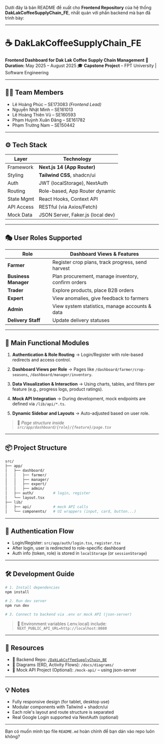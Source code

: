 Dưới đây là bản README đề xuất cho **Frontend Repository** của hệ thống **DakLakCoffeeSupplyChain\_FE**, nhất quán với phần backend mà bạn đã trình bày:

---

# ☕ DakLakCoffeeSupplyChain\_FE

**Frontend Dashboard for Dak Lak Coffee Supply Chain Management**
📅 **Duration:** May 2025 – August 2025
🎓 **Capstone Project** – FPT University | Software Engineering

---

## 🧑‍💻 Team Members

* Lê Hoàng Phúc – SE173083 *(Frontend Lead)*
* Nguyễn Nhật Minh – SE161013
* Lê Hoàng Thiên Vũ – SE160593
* Phạm Huỳnh Xuân Đăng – SE161782
* Phạm Trường Nam – SE150442

---

## ⚙️ Tech Stack

| Layer      | Technology                        |
| ---------- | --------------------------------- |
| Framework  | **Next.js 14 (App Router)**       |
| Styling    | **Tailwind CSS**, shadcn/ui       |
| Auth       | JWT (localStorage), NextAuth      |
| Routing    | Role-based, App Router dynamic    |
| State Mgmt | React Hooks, Context API          |
| API Access | RESTful (via Axios/Fetch)         |
| Mock Data  | JSON Server, Faker.js (local dev) |

---

## 🎭 User Roles Supported

| Role                 | Dashboard Views & Features                         |
| -------------------- | -------------------------------------------------- |
| **Farmer**           | Register crop plans, track progress, send harvest  |
| **Business Manager** | Plan procurement, manage inventory, confirm orders |
| **Trader**           | Explore products, place B2B orders                 |
| **Expert**           | View anomalies, give feedback to farmers           |
| **Admin**            | View system statistics, manage accounts & data     |
| **Delivery Staff**   | Update delivery statuses                           |

---

## 🧩 Main Functional Modules

1. **Authentication & Role Routing**
   → Login/Register with role-based redirects and access control.

2. **Dashboard Views per Role**
   → Pages like `/dashboard/farmer/crop-seasons`, `/dashboard/manager/inventory`.

3. **Data Visualization & Interaction**
   → Using charts, tables, and filters per feature (e.g., progress logs, product ratings).

4. **Mock API Integration**
   → During development, mock endpoints are defined via `/lib/api/*.ts`.

5. **Dynamic Sidebar and Layouts**
   → Auto-adjusted based on user role.

> 📁 *Page structure inside `src/app/dashboard/{role}/{feature}/page.tsx`*

---

## 📦 Project Structure

```bash
src/
├── app/
│   ├── dashboard/
│   │   ├── farmer/
│   │   ├── manager/
│   │   ├── expert/
│   │   ├── admin/
│   ├── auth/         # login, register
│   └── layout.tsx
├── lib/
│   ├── api/          # mock API calls
│   └── components/   # UI wrappers (input, card, button...)
```

---

## 🔐 Authentication Flow

* Login/Register: `src/app/auth/login.tsx`, `register.tsx`
* After login, user is redirected to role-specific dashboard
* Auth info (token, role) is stored in `localStorage` (or `sessionStorage`)

---

## 🛠 Development Guide

```bash
# 1. Install dependencies
npm install

# 2. Run dev server
npm run dev

# 3. Connect to backend via .env or mock API (json-server)
```

> 🔧 Environment variables (.env.local) include:
> `NEXT_PUBLIC_API_URL=http://localhost:8080`

---

## 📄 Resources

* 📘 Backend Repo: [`/DakLakCoffeeSupplyChain_BE`](https://github.com/your-org/DakLakCoffeeSupplyChain_BE)
* 📘 Diagrams (ERD, Activity Flows): `/docs/diagrams/`
* 📘 Mock API Project (Optional): `/mock-api/` – using json-server

---

## 💡 Notes

* Fully responsive design (for tablet, desktop use)
* Modular components with Tailwind + shadcn/ui
* Each role's layout and route structure is separated
* Real Google Login supported via NextAuth (optional)

---

Bạn có muốn mình tạo file `README.md` hoàn chỉnh để bạn dán vào repo luôn không?
